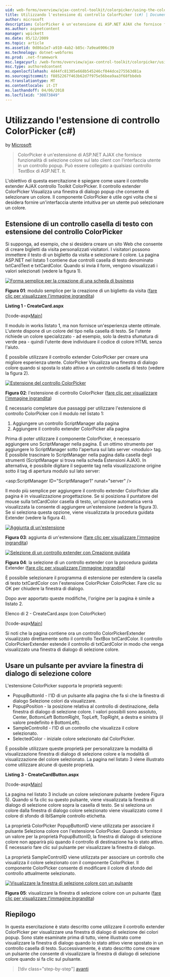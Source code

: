 ```yaml
---
uid: web-forms/overview/ajax-control-toolkit/colorpicker/using-the-colorpicker-control-extender-cs
title: Utilizzando l'estensione di controllo ColorPicker (c#) | Documenti Microsoft
author: microsoft
description: ColorPicker è un'estensione di ASP.NET AJAX che fornisce funzionalità di selezione colore sul lato client con l'interfaccia utente in un controllo popup. Può essere collegato a qualsiasi ASP.NET...
ms.author: aspnetcontent
manager: wpickett
ms.date: 05/12/2009
ms.topic: article
ms.assetid: 0d86a1e7-a910-4ab2-b85c-7a9ea6906c39
ms.technology: dotnet-webforms
ms.prod: .net-framework
msc.legacyurl: /web-forms/overview/ajax-control-toolkit/colorpicker/using-the-colorpicker-control-extender-cs
msc.type: authoredcontent
ms.openlocfilehash: 4d44fc81305e668b545246cf044dce275563d81a
ms.sourcegitcommit: f8852267f463b62d7f975e56bea9aa3f68fbbdeb
ms.translationtype: MT
ms.contentlocale: it-IT
ms.lasthandoff: 04/06/2018
ms.locfileid: "30873849"
---
```

<a name="using-the-colorpicker-control-extender-c"></a>Utilizzando l'estensione di controllo ColorPicker (c#)
====================
by [Microsoft](https://github.com/microsoft)

> ColorPicker è un'estensione di ASP.NET AJAX che fornisce funzionalità di selezione colore sul lato client con l'interfaccia utente in un controllo popup. Può essere collegato a qualsiasi controllo TextBox di ASP.NET. It.


L'obiettivo di questa esercitazione è spiegare come usare il controllo extender AJAX controllo Toolkit ColorPicker. Il controllo extender ColorPicker Visualizza una finestra di dialogo popup che consente di selezionare un colore. Il componente ColorPicker è utile ogni volta che si desidera fornire un'interfaccia utente intuitiva per un utente può selezionare un colore.

## <a name="extending-a-textbox-control-with-the-colorpicker-control-extender"></a>Estensione di un controllo casella di testo con estensione del controllo ColorPicker

Si supponga, ad esempio, che si desidera creare un sito Web che consente di creare biglietti da visita personalizzati visitatori. I visitatori possono immettere il testo di un biglietto da visita e selezionare il colore. La pagina ASP.NET nel listato 1 contiene due controlli casella di testo denominato txtCardText e txtCardColor. Quando si invia il form, vengono visualizzati i valori selezionati (vedere la figura 1).


[![Forma semplice per la creazione di una scheda di business](using-the-colorpicker-control-extender-cs/_static/image1.jpg)](using-the-colorpicker-control-extender-cs/_static/image1.png)

**Figura 01**: modulo semplice per la creazione di un biglietto da visita ([fare clic per visualizzare l'immagine ingrandita](using-the-colorpicker-control-extender-cs/_static/image2.png))


**Listing 1 - CreateCard.aspx**

[!code-aspx[Main](using-the-colorpicker-control-extender-cs/samples/sample1.aspx)]

Il modulo in works listato 1, ma non fornisce un'esperienza utente ottimale. L'utente dispone di un colore del tipo nella casella di testo. Se l'utente richiede un colore specializzato - ad esempio, solo la destra sfumatura di verde pea - quindi l'utente deve individuare il codice di colore HTML senza l'aiuto.

È possibile utilizzare il controllo extender ColorPicker per creare una migliore esperienza utente. ColorPicker Visualizza una finestra di dialogo colore quando si sposta lo stato attivo a un controllo casella di testo (vedere la figura 2).


[![Estensione del controllo ColorPicker](using-the-colorpicker-control-extender-cs/_static/image2.jpg)](using-the-colorpicker-control-extender-cs/_static/image3.png)

**Figura 02**: l'estensione di controllo ColorPicker ([fare clic per visualizzare l'immagine ingrandita](using-the-colorpicker-control-extender-cs/_static/image4.png))


È necessario completare due passaggi per utilizzare l'estensione di controllo ColorPicker con il modulo nel listato 1:

1. Aggiungere un controllo ScriptManager alla pagina
2. Aggiungere il controllo extender ColorPicker alla pagina

Prima di poter utilizzare il componente ColorPicker, è necessario aggiungere uno ScriptManager nella pagina. È un ottimo strumento per aggiungere lo ScriptManager sotto l'apertura sul lato server &lt;modulo&gt; tag. È possibile trascinare lo ScriptManager nella pagina dalla casella degli strumenti (ScriptManager si trova nella scheda Estensioni AJAX). In alternativa, è possibile digitare il seguente tag nella visualizzazione origine sotto il tag di apertura modulo sul lato server:

&lt;asp:ScriptManager ID="ScriptManager1" runat="server" /&gt;

Il modo più semplice per aggiungere il controllo extender ColorPicker alla pagina è in visualizzazione progettazione. Se si posiziona il puntatore del mouse sulla txtCardColor casella di testo, un'opzione automatica verrà visualizzata la consente di aggiungere un'estensione (vedere la figura 3). Se si seleziona questa opzione, viene visualizzata la procedura guidata Extender (vedere la figura 4).


[![Aggiunta di un'estensione](using-the-colorpicker-control-extender-cs/_static/image3.jpg)](using-the-colorpicker-control-extender-cs/_static/image5.png)

**Figura 03**: aggiunta di un'estensione ([fare clic per visualizzare l'immagine ingrandita](using-the-colorpicker-control-extender-cs/_static/image6.png))


[![Selezione di un controllo extender con Creazione guidata](using-the-colorpicker-control-extender-cs/_static/image4.jpg)](using-the-colorpicker-control-extender-cs/_static/image7.png)

**Figura 04**: la selezione di un controllo extender con la procedura guidata Extender ([fare clic per visualizzare l'immagine ingrandita](using-the-colorpicker-control-extender-cs/_static/image8.png))


È possibile selezionare il programma di estensione per estendere la casella di testo txtCardColor con l'estensione ColorPicker ColorPicker. Fare clic su OK per chiudere la finestra di dialogo.

Dopo aver apportato queste modifiche, l'origine per la pagina è simile a listato 2.

Elenco di 2 - CreateCard.aspx (con ColorPicker)

[!code-aspx[Main](using-the-colorpicker-control-extender-cs/samples/sample2.aspx)]

Si noti che la pagina contiene ora un controllo ColorPickerExtender visualizzato direttamente sotto il controllo TextBox txtCardColor. Il controllo ColorPickerExtender estende il controllo di txtCardColor in modo che venga visualizzato una finestra di dialogo di selezione colore.

## <a name="using-a-button-to-launch-the-color-picker-dialog"></a>Usare un pulsante per avviare la finestra di dialogo di selezione colore

L'estensione ColorPicker supporta le proprietà seguenti:

- PopupButtonId - l'ID di un pulsante alla pagina che fa sì che la finestra di dialogo Selezione colori da visualizzare.
- PopupPosition - la posizione relativa al controllo di destinazione, della finestra di dialogo di selezione colore. I valori possibili sono assoluto, Center, BottomLeft BottomRight, TopLeft, TopRight, a destra e sinistra (il valore predefinito è BottomLeft).
- SampleControlId - l'ID di un controllo che visualizza il colore selezionato.
- SelectedColor - iniziale colore selezionato dal ColorPicker.

È possibile utilizzare queste proprietà per personalizzare la modalità di visualizzazione finestra di dialogo di selezione colore e la modalità di visualizzazione del colore selezionato. La pagina nel listato 3 viene illustrato come utilizzare alcune di queste proprietà.

**Listing 3 - CreateCardButton.aspx**

[!code-aspx[Main](using-the-colorpicker-control-extender-cs/samples/sample3.aspx)]

La pagina nel listato 3 include un colore selezionare pulsante (vedere Figura 5). Quando si fa clic su questo pulsante, viene visualizzata la finestra di dialogo di selezione colore sopra la casella di testo. Se si seleziona un colore dalla finestra di dialogo colore selezionato viene visualizzato come il colore di sfondo di lblSample controllo etichetta.

La proprietà ColorPicker PopupButtonID viene utilizzata per associare il pulsante Seleziona colore con l'estensione ColorPicker. Quando si fornisce un valore per la proprietà PopupButtonID, la finestra di dialogo di selezione colore non apparirà più quando il controllo di destinazione ha lo stato attivo. È necessario fare clic sul pulsante per visualizzare la finestra di dialogo.

La proprietà SampleControlID viene utilizzata per associare un controllo che visualizza il colore selezionato con il componente ColorPicker. Il componente ColorPicker consente di modificare il colore di sfondo del controllo attualmente selezionato.


[![Visualizzare la finestra di selezione colore con un pulsante](using-the-colorpicker-control-extender-cs/_static/image5.jpg)](using-the-colorpicker-control-extender-cs/_static/image9.png)

**Figura 05**: visualizzare la finestra di selezione colore con un pulsante ([fare clic per visualizzare l'immagine ingrandita](using-the-colorpicker-control-extender-cs/_static/image10.png))


## <a name="summary"></a>Riepilogo

In questa esercitazione è stato descritto come utilizzare il controllo extender ColorPicker per visualizzare una finestra di dialogo di selezione dei colori popup. Sono state esaminate prima di tutto, viene illustrato come visualizzare la finestra di dialogo quando lo stato attivo viene spostato in un controllo casella di testo. Successivamente, è stato descritto come creare un pulsante che consente di visualizzare la finestra di dialogo di selezione colore quando si fa clic sul pulsante.

> [!div class="step-by-step"]
> [avanti](using-the-colorpicker-control-extender-vb.md)
